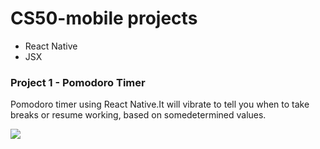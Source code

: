 # CS50-mobile projects

- React Native
- JSX

### Project 1 - Pomodoro Timer

Pomodoro timer using React Native.It will vibrate to tell you when to take breaks or resume working, based on somedetermined values. 


![](demos/project3.gif)
